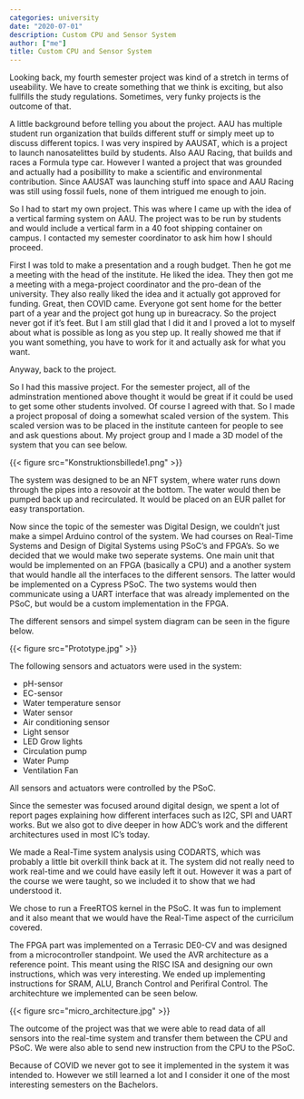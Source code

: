 ```yaml
---
categories: university
date: "2020-07-01"
description: Custom CPU and Sensor System
author: ["me"]
title: Custom CPU and Sensor System
---
```


Looking back, my fourth semester project was kind of a stretch in terms of useability. We have to create something that we think is exciting, but also fullfills the study regulations. Sometimes, very funky projects is the outcome of that.

A little background before telling you about the project. AAU has multiple student run organization that builds different stuff or simply meet up to discuss different topics. I was very inspired by AAUSAT, which is a project to launch nanosatelittes build by students. Also AAU Racing, that builds and races a Formula type car. However I wanted a project that was grounded and actually had a posibillity to make a scientific and environmental contribution. Since AAUSAT was launching stuff into space and AAU Racing was still using fossil fuels, none of them intrigued me enough to join.

So I had to start my own project. This was where I came up with the idea of a vertical farming system on AAU. The project was to be run by students and would include a vertical farm in a 40 foot shipping container on campus. I contacted my semester coordinator to ask him how I should proceed.

First I was told to make a presentation and a rough budget. Then he got me a meeting with the head of the institute. He liked the idea. They then got me a meeting with a mega-project coordinator and the pro-dean of the university. They also really liked the idea and it actually got approved for funding. Great, then COVID came. Everyone got sent home for the better part of a year and the project got hung up in bureacracy. So the project never got if it’s feet. But I am still glad that I did it and I proved a lot to myself about what is possible as long as you step up. It really showed me that if you want something, you have to work for it and actually ask for what you want.

Anyway, back to the project.

So I had this massive project. For the semester project, all of the adminstration mentioned above thought it would be great if it could be used to get some other students involved. Of course I agreed with that. So I made a project proposal of doing a somewhat scaled version of the system. This scaled version was to be placed in the institute canteen for people to see and ask questions about. My project group and I made a 3D model of the system that you can see below.

{{< figure src="Konstruktionsbillede1.png" >}}

The system was designed to be an NFT system, where water runs down through the pipes into a resovoir at the bottom. The water would then be pumped back up and recirculated. It would be placed on an EUR pallet for easy transportation.

Now since the topic of the semester was Digital Design, we couldn’t just make a simpel Arduino control of the system. We had courses on Real-Time Systems and Design of Digital Systems using PSoC’s and FPGA’s. So we decided that we would make two seperate systems. One main unit that would be implemented on an FPGA (basically a CPU) and a another system that would handle all the interfaces to the different sensors. The latter would be implemented on a Cypress PSoC. The two systems would then communicate using a UART interface that was already implemented on the PSoC, but would be a custom implementation in the FPGA.

The different sensors and simpel system diagram can be seen in the figure below.

{{< figure src="Prototype.jpg" >}}

The following sensors and actuators were used in the system:

- pH-sensor
- EC-sensor
- Water temperature sensor
- Water sensor
- Air conditioning sensor
- Light sensor
- LED Grow lights
- Circulation pump
- Water Pump
- Ventilation Fan

All sensors and actuators were controlled by the PSoC.

Since the semester was focused around digital design, we spent a lot of report pages explaining how different interfaces such as I2C, SPI and UART works. But we also got to dive deeper in how ADC’s work and the different architectures used in most IC’s today.

We made a Real-Time system analysis using CODARTS, which was probably a little bit overkill think back at it. The system did not really need to work real-time and we could have easily left it out. However it was a part of the course we were taught, so we included it to show that we had understood it.

We chose to run a FreeRTOS kernel in the PSoC. It was fun to implement and it also meant that we would have the Real-Time aspect of the curricilum covered.

The FPGA part was implemented on a Terrasic DE0-CV and was designed from a microcontroller standpoint. We used the AVR architecture as a reference point. This meant using the RISC ISA and designing our own instructions, which was very interesting. We ended up implementing instructions for SRAM, ALU, Branch Control and Perifiral Control. The architechture we implemented can be seen below.

{{< figure src="micro_architecture.jpg" >}}

The outcome of the project was that we were able to read data of all sensors into the real-time system and transfer them between the CPU and PSoC. We were also able to send new instruction from the CPU to the PSoC.

Because of COVID we never got to see it implemented in the system it was intended to. However we still learned a lot and I consider it one of the most interesting semesters on the Bachelors.